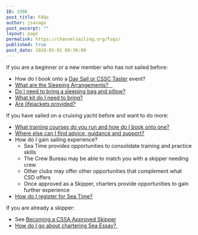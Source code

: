 ```yaml
---
ID: 1996
post_title: FAQs
author: jsavage
post_excerpt: ""
layout: page
permalink: https://channelsailing.org/faqs/
published: true
post_date: 2018-05-01 08:36:00
---
```

If you are a beginner or a new member who has not sailed before:
<ul>
 	<li>How do I book onto a <a href="//channelsailing.org/day-sails/">Day Sail or CSSC Taster</a> event?</li>
 	<li><a href="//channelsailing.org/faqs/sleepingarrangementsbedding/">What are the Sleeping Arrangements?   </a></li>
 	<li><a href="//channelsailing.org/faqs/sleepingarrangementsbedding/">Do I need to bring a sleeping bag and pillow?</a></li>
 	<li><a href="//channelsailing.org/faq-what-kit-do-i-need/">What kit do I need to bring?</a></li>
 	<li><a href="//channelsailing.org/faq-are-lifejackets-provided/">Are lifejackets provided?</a></li>
</ul>
If you have sailed on a cruising yacht before and want to do more:
<ul>
 	<li><a href="//channelsailing.org/training/">What training courses do you run and how do I book onto one?</a></li>
 	<li><a href="//channelsailing.org/home-2/about/csd1-2-1/">Where else can I find advice, guidance and support?</a></li>
 	<li>How do I gain sailing experience?
<ul>
 	<li>Sea Time provides opportunities to consolidate training and practice skills</li>
 	<li>The Crew Bureau may be able to match you with a skipper needing crew</li>
 	<li>Other clubs may offer other opportunities that complement what CSD offers</li>
 	<li>Once approved as a Skipper, charters provide opportunities to gain further experience</li>
</ul>
</li>
 	<li><a href="//channelsailing.org/sea-time-cruises/">How do I register for Sea Time?</a></li>
</ul>
If you are already a skipper:
<ul>
 	<li>See <a href="http://cs-sailing.org.uk/skippers/">Becoming a CSSA Approved Skipper</a></li>
 	<li><a href="//channelsailing.org/charters/">How do I go about chartering Sea Essay? </a></li>
</ul>